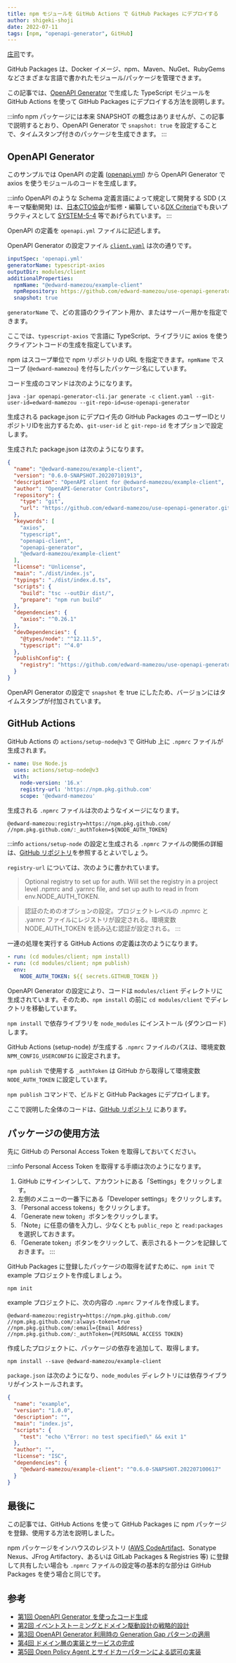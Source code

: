 ```yaml
---
title: npm モジュールを GitHub Actions で GitHub Packages にデプロイする
author: shigeki-shoji
date: 2022-07-11
tags: [npm, "openapi-generator", GitHub]
---
```


[庄司](https://github.com/edward-mamezou)です。

GitHub Packages は、Docker イメージ、npm、Maven、NuGet、RubyGems などさまざまな言語で書かれたモジュール/パッケージを管理できます。

この記事では、[OpenAPI Generator](https://github.com/OpenAPITools/openapi-generator) で生成した TypeScript モジュールを GitHub Actions を使って GitHub Packages にデプロイする方法を説明します。

:::info
npm パッケージには本来 SNAPSHOT の概念はありませんが、この記事で説明するとおり、OpenAPI Generator で `snapshot: true` を設定することで、タイムスタンプ付きのパッケージを生成できます。
:::

## OpenAPI Generator

このサンプルでは OpenAPI の定義 ([openapi.yml](https://github.com/edward-mamezou/use-openapi-generator/blob/2023-02-03/openapi.yml)) から OpenAPI Generator で axios を使うモジュールのコードを生成します。

:::info
OpenAPI のような Schema 定義言語によって規定して開発する SDD (スキーマ駆動開発) は、[日本CTO協会](https://cto-a.org/)が監修・編纂している[DX Criteria](https://dxcriteria.cto-a.org/)でも良いプラクティスとして [SYSTEM-5-4](https://dxcriteria.cto-a.org/f82bd9d0e8344db29cb4e32522fb8957) 等であげられています。
:::

OpenAPI の定義を `openapi.yml` ファイルに記述します。

OpenAPI Generator の設定ファイル [`client.yaml`](https://github.com/edward-mamezou/use-openapi-generator/blob/2023-02-03/client.yaml) は次の通りです。

```yaml
inputSpec: 'openapi.yml'
generatorName: typescript-axios
outputDir: modules/client
additionalProperties:
  npmName: "@edward-mamezou/example-client"
  npmRepository: https://github.com/edward-mamezou/use-openapi-generator.git
  snapshot: true
```

`generatorName` で、どの言語のクライアント用か、またはサーバー用かを指定できます。

ここでは、`typescript-axios` で言語に TypeScript、ライブラリに axios を使うクライアントコードの生成を指定しています。

npm はスコープ単位で npm リポジトリの URL を指定できます。`npmName` でスコープ (`@edward-mamezou`) を付与したパッケージ名にしています。

コード生成のコマンドは次のようになります。

```shell
java -jar openapi-generator-cli.jar generate -c client.yaml --git-user-id=edward-mamezou --git-repo-id=use-openapi-generator
```

生成される package.json にデプロイ先の GitHub Packages のユーザーIDとリポジトリIDを出力するため、`git-user-id` と `git-repo-id` をオプションで設定します。

生成された package.json は次のようになります。

```json
{
  "name": "@edward-mamezou/example-client",
  "version": "0.6.0-SNAPSHOT.202207101913",
  "description": "OpenAPI client for @edward-mamezou/example-client",
  "author": "OpenAPI-Generator Contributors",
  "repository": {
    "type": "git",
    "url": "https://github.com/edward-mamezou/use-openapi-generator.git"
  },
  "keywords": [
    "axios",
    "typescript",
    "openapi-client",
    "openapi-generator",
    "@edward-mamezou/example-client"
  ],
  "license": "Unlicense",
  "main": "./dist/index.js",
  "typings": "./dist/index.d.ts",
  "scripts": {
    "build": "tsc --outDir dist/",
    "prepare": "npm run build"
  },
  "dependencies": {
    "axios": "^0.26.1"
  },
  "devDependencies": {
    "@types/node": "^12.11.5",
    "typescript": "^4.0"
  },
  "publishConfig": {
    "registry": "https://github.com/edward-mamezou/use-openapi-generator.git"
  }
}
```

OpenAPI Generator の設定で `snapshot` を true にしたため、バージョンにはタイムスタンプが付加されています。

## GitHub Actions

GitHub Actions の `actions/setup-node@v3` で GitHub 上に `.npmrc` ファイルが生成されます。

```yaml
- name: Use Node.js
  uses: actions/setup-node@v3
  with:
    node-version: '16.x'
    registry-url: 'https://npm.pkg.github.com'
    scope: '@edward-mamezou'
```

生成される `.npmrc` ファイルは次のようなイメージになります。

```text
@edward-mamezou:registry=https://npm.pkg.github.com/
//npm.pkg.github.com/:_authToken=${NODE_AUTH_TOKEN}
```

:::info
`actions/setup-node` の設定と生成される `.npmrc` ファイルの関係の詳細は、[GitHub リポジトリ](https://github.com/actions/setup-node/blob/main/action.yml)を参照するとよいでしょう。

`registry-url` については、次のように書かれています。
>Optional registry to set up for auth. Will set the registry in a project level .npmrc and .yarnrc file, and set up auth to read in from env.NODE_AUTH_TOKEN.

>認証のためのオプションの設定。プロジェクトレベルの .npmrc と .yarnrc ファイルにレジストリが設定される。環境変数 NODE_AUTH_TOKEN を読み込む認証が設定される。
:::

一連の処理を実行する GitHub Actions の定義は次のようになります。
```yaml
- run: (cd modules/client; npm install)
- run: (cd modules/client; npm publish)
  env:
    NODE_AUTH_TOKEN: ${{ secrets.GITHUB_TOKEN }}
```
OpenAPI Generator の設定により、コードは `modules/client` ディレクトリに生成されています。そのため、`npm install` の前に `cd modules/client` でディレクトリを移動しています。

`npm install` で依存ライブラリを `node_modules` にインストール (ダウンロード) します。

GitHub Actions (setup-node) が生成する `.npmrc` ファイルのパスは、環境変数 `NPM_CONFIG_USERCONFIG` に設定されます。

`npm publish` で使用する `_authToken` は GitHub から取得して環境変数 `NODE_AUTH_TOKEN` に設定しています。

`npm publish` コマンドで、ビルドと GitHub Packages にデプロイします。

ここで説明した全体のコードは、[GitHub リポジトリ](https://github.com/edward-mamezou/use-openapi-generator/tree/2023-02-03) にあります。

## パッケージの使用方法

先に GitHub の Personal Access Token を取得しておいてください。

:::info
Personal Access Token を取得する手順は次のようになります。

1. GitHub にサインインして、アカウントにある「Settings」をクリックします。
2. 左側のメニューの一番下にある「Developer settings」をクリックします。
3. 「Personal access tokens」をクリックします。
4. 「Generate new token」ボタンをクリックします。
5. 「Note」に任意の値を入力し、少なくとも `public_repo` と `read:packages` を選択しておきます。
6. 「Generate token」ボタンをクリックして、表示されるトークンを記録しておきます。
:::

GitHub Packages に登録したパッケージの取得を試すために、`npm init` で example プロジェクトを作成しましょう。

```shell
npm init
```

example プロジェクトに、次の内容の `.npmrc` ファイルを作成します。

```text
@edward-mamezou:registry=https://npm.pkg.github.com/
//npm.pkg.github.com/:always-token=true
//npm.pkg.github.com/:email={Email Address}
//npm.pkg.github.com/:_authToken={PERSONAL ACCESS TOKEN}
```

作成したプロジェクトに、パッケージの依存を追加して、取得します。

```shell
npm install --save @edward-mamezou/example-client
```

`package.json` は次のようになり、`node_modules` ディレクトリには依存ライブラリがインストールされます。

```json
{
  "name": "example",
  "version": "1.0.0",
  "description": "",
  "main": "index.js",
  "scripts": {
    "test": "echo \"Error: no test specified\" && exit 1"
  },
  "author": "",
  "license": "ISC",
  "dependencies": {
    "@edward-mamezou/example-client": "^0.6.0-SNAPSHOT.202207100617"
  }
}
```

## 最後に 

この記事では、GitHub Actions を使って GitHub Packages に npm パッケージを登録、使用する方法を説明しました。

npm パッケージをインハウスのレジストリ ([AWS CodeArtifact](https://aws.amazon.com/jp/codeartifact/)、Sonatype Nexus、JFrog Artifactory、あるいは GitLab Packages & Registries 等) に登録して共有したい場合も `.npmrc` ファイルの設定等の基本的な部分は GitHub Packages を使う場合と同じです。

## 参考

- [第1回 OpenAPI Generator を使ったコード生成](/blogs/2022/06/04/openapi-generator-1/)
- [第2回 イベントストーミングとドメイン駆動設計の戦略的設計](/blogs/2022/06/09/openapi-generator-2/)
- [第3回 OpenAPI Generator 利用時の Generation Gap パターンの適用](/blogs/2022/06/17/openapi-generator-3/)
- [第4回 ドメイン層の実装とサービスの完成](/blogs/2022/06/24/openapi-generator-4/)
- [第5回 Open Policy Agent とサイドカーパターンによる認可の実装](/blogs/2022/07/01/openapi-generator-5/)
